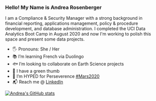 ### Hello! My Name is Andrea Rosenberger
I am a Compliance & Security Manager with a strong background in financial reporting, applications management, policy & procedure development, and database administration. I completed the UCI Data Analytics Boot Camp in August 2020 and now I'm working to polish this space and present some data projects.
- 🖐️ Pronouns: She / Her
- 📚 I’m learning French via Duolingo
- 🐟 I’m looking to collaborate on Earth Science projects
- 🌱 I have a green thumb
- 🚀 I’m HYPED for Perseverence [#Mars2020](https://mars.nasa.gov/mars2020/)
- 📬 Reach me @ [LinkedIn](https://www.linkedin.com/in/andrearose6208/)

[![Andrea's GitHub stats](https://github-readme-stats.vercel.app/api?username=photosynthesist62)](https://github.com/photosynthesist62/github-readme-stats)
